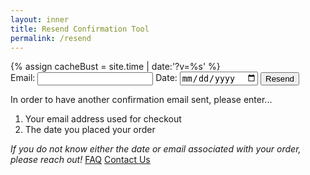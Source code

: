 ```yaml
---
layout: inner
title: Resend Confirmation Tool
permalink: /resend
---
```


<div id="ordertool">
    {% assign cacheBust = site.time | date:'?v=%s' %}
    <link type="text/css" rel="stylesheet" href="{{ "/orderstatus.css" | relative_url | append: cacheBust }}">
    <!---->
    <form class="orderlookup" id="orderform">
        <label for="email">Email:</label>
        <input type="email" id="email" required>
        <!---->
        <label for="date">Date:</label>
        <input type="date" id="date" required>
        <!---->
        <p id="message" class="message"></p>
        <!---->
        <button type="submit" class="button">Resend</button>
    </form>
    <div id="guide">
        <div id="orderdirections">
            <p>In order to have another confirmation email sent, please enter...</p>
            <ol>
                <li>Your email address used for checkout</li>
                <li>The date you placed your order</li>
            </ol>
        </div>
        <div class="ordersupport">
            <em>If you do not know either the date or email associated with your order, please reach out!</em>
            <span>
                <a class="button" href="https://secondcityprints.zendesk.com/hc/en-us" target="_blank">FAQ</a>
                <a class="button" href="https://secondcityprints.zendesk.com/hc/en-us/requests/new" target="_blank">Contact Us</a>
            </span>
        </div>
    </div>
</div>

<style>
#message {
    line-height: 1.5em;
    text-align: center;
    border: 1px solid;
    padding: 0.5em;
}

#message:empty {
    display: none;
}
</style>

<script>
    const form = document.getElementById('orderform');
    const message = document.getElementById('message');

    form.addEventListener('submit', function(event) {
        event.preventDefault();
        
        const email = document.getElementById('email').value;
        const date = document.getElementById('date').value;
        
        if (!email || !date) {
            message.innerHTML = 'Please fill in all fields.';
        } else if (!isValidEmail(email)) {
            message.innerHTML = 'Please enter a valid email address.';
        } else {
            makeOrderConfirmationRequest(email, date);
        }
    });

    function isValidEmail(email) {
        const emailRegex = /^[^\s@]+@[^\s@]+\.[^\s@]+$/;
        return emailRegex.test(email);
    }

    function makeOrderConfirmationRequest(email, date) {
        const baseURL = 'https://lr_resend.ksws.workers.dev/';
        const queryParams = `?email=${encodeURIComponent(email)}&date=${encodeURIComponent(date)}`;
        const requestURL = baseURL + queryParams;

        fetch(requestURL)
        .then(response => response.json())
        .then(data => {
            if (data.success) {
                message.innerHTML = 'Request receieved! If your information is correct, you will receive another order confirmation email shortly.';
            } else {
                message.innerHTML = data.error;
            }
        })
        .catch(error => {
            message.textContent = 'An error occurred while processing your request.';
        });
    }
</script>